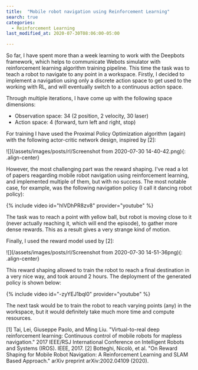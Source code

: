 ```yaml
---
title:  "Mobile robot navigation using Reinforcement Learning"
search: true
categories: 
  - Reinforcement Learning
last_modified_at: 2020-07-30T08:06:00-05:00

---
```


So far, I have spent more than a week learning to work with the Deepbots framework, which helps to communicate Webots simulator with reinforcement learning algorithm training pipeline. This time the task was to teach a robot to navigate to any point in a workspace. Firstly, I decided to implement a navigation using only a discrete action space to get used to the working with RL, and will eventually switch to a continuous action space.

Through multiple iterations, I have come up with the following space dimensions:
* Observation space: 34 (2 position, 2 velocity, 30 laser)
* Action space: 4 (forward, turn left and right, stop)

For training I have used the Proximal Policy Optimization algorithm (again) with the following actor-critic network design, inspired by [2]:

![](/assets/images/posts/rl/Screenshot from 2020-07-30 14-40-42.png){: .align-center}

However, the most challenging part was the reward shaping. I've read a lot of papers reagarding mobile robot navigation using reinforcement learning, and implemented multiple of them, but with no success. The most notable case, for example, was the following navigation policy (I call it dancing robot policy):

{% include video id="hIVDhPR8zv8" provider="youtube" %}

The task was to reach a point with yellow ball, but robot is moving close to it (never actually reaching it, which will end the episode), to gather more dense rewards. This as a result gives a very strange kind of motion.

Finally, I used the reward model used by [2]:

![](/assets/images/posts/rl/Screenshot from 2020-07-30 14-51-36png){: .align-center}

This reward shaping allowed to train the robot to reach a final destination in a very nice way, and took around 2 hours. The deployment of the generated policy is shown below:

{% include video id="-zyYEJ1bql0" provider="youtube" %}

The next task would be to train the robot to reach varying points (any) in the workspace, but it would definitely take much more time and compute resources.

[1] Tai, Lei, Giuseppe Paolo, and Ming Liu. "Virtual-to-real deep reinforcement learning: Continuous control of mobile robots for mapless navigation." 2017 IEEE/RSJ International Conference on Intelligent Robots and Systems (IROS). IEEE, 2017.
[2] Botteghi, Nicolò, et al. "On Reward Shaping for Mobile Robot Navigation: A Reinforcement Learning and SLAM Based Approach." arXiv preprint arXiv:2002.04109 (2020).